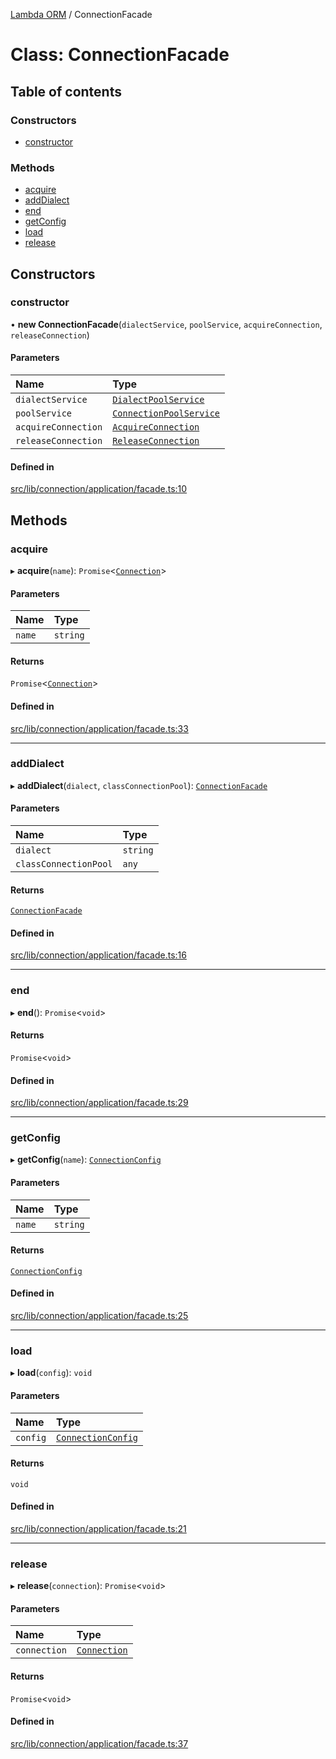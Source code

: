 [Lambda ORM](../README.md) / ConnectionFacade

# Class: ConnectionFacade

## Table of contents

### Constructors

- [constructor](ConnectionFacade.md#constructor)

### Methods

- [acquire](ConnectionFacade.md#acquire)
- [addDialect](ConnectionFacade.md#adddialect)
- [end](ConnectionFacade.md#end)
- [getConfig](ConnectionFacade.md#getconfig)
- [load](ConnectionFacade.md#load)
- [release](ConnectionFacade.md#release)

## Constructors

### constructor

• **new ConnectionFacade**(`dialectService`, `poolService`, `acquireConnection`, `releaseConnection`)

#### Parameters

| Name | Type |
| :------ | :------ |
| `dialectService` | [`DialectPoolService`](DialectPoolService.md) |
| `poolService` | [`ConnectionPoolService`](ConnectionPoolService.md) |
| `acquireConnection` | [`AcquireConnection`](AcquireConnection.md) |
| `releaseConnection` | [`ReleaseConnection`](ReleaseConnection.md) |

#### Defined in

[src/lib/connection/application/facade.ts:10](https://github.com/FlavioLionelRita/lambdaorm/blob/f313d751/src/lib/connection/application/facade.ts#L10)

## Methods

### acquire

▸ **acquire**(`name`): `Promise`<[`Connection`](../interfaces/Connection.md)\>

#### Parameters

| Name | Type |
| :------ | :------ |
| `name` | `string` |

#### Returns

`Promise`<[`Connection`](../interfaces/Connection.md)\>

#### Defined in

[src/lib/connection/application/facade.ts:33](https://github.com/FlavioLionelRita/lambdaorm/blob/f313d751/src/lib/connection/application/facade.ts#L33)

___

### addDialect

▸ **addDialect**(`dialect`, `classConnectionPool`): [`ConnectionFacade`](ConnectionFacade.md)

#### Parameters

| Name | Type |
| :------ | :------ |
| `dialect` | `string` |
| `classConnectionPool` | `any` |

#### Returns

[`ConnectionFacade`](ConnectionFacade.md)

#### Defined in

[src/lib/connection/application/facade.ts:16](https://github.com/FlavioLionelRita/lambdaorm/blob/f313d751/src/lib/connection/application/facade.ts#L16)

___

### end

▸ **end**(): `Promise`<`void`\>

#### Returns

`Promise`<`void`\>

#### Defined in

[src/lib/connection/application/facade.ts:29](https://github.com/FlavioLionelRita/lambdaorm/blob/f313d751/src/lib/connection/application/facade.ts#L29)

___

### getConfig

▸ **getConfig**(`name`): [`ConnectionConfig`](../interfaces/ConnectionConfig.md)

#### Parameters

| Name | Type |
| :------ | :------ |
| `name` | `string` |

#### Returns

[`ConnectionConfig`](../interfaces/ConnectionConfig.md)

#### Defined in

[src/lib/connection/application/facade.ts:25](https://github.com/FlavioLionelRita/lambdaorm/blob/f313d751/src/lib/connection/application/facade.ts#L25)

___

### load

▸ **load**(`config`): `void`

#### Parameters

| Name | Type |
| :------ | :------ |
| `config` | [`ConnectionConfig`](../interfaces/ConnectionConfig.md) |

#### Returns

`void`

#### Defined in

[src/lib/connection/application/facade.ts:21](https://github.com/FlavioLionelRita/lambdaorm/blob/f313d751/src/lib/connection/application/facade.ts#L21)

___

### release

▸ **release**(`connection`): `Promise`<`void`\>

#### Parameters

| Name | Type |
| :------ | :------ |
| `connection` | [`Connection`](../interfaces/Connection.md) |

#### Returns

`Promise`<`void`\>

#### Defined in

[src/lib/connection/application/facade.ts:37](https://github.com/FlavioLionelRita/lambdaorm/blob/f313d751/src/lib/connection/application/facade.ts#L37)
